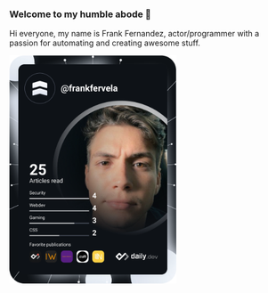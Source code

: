 ### Welcome to my humble abode 👋
Hi everyone, my name is Frank Fernandez, actor/programmer with a passion for automating and creating awesome stuff.

<a href="https://app.daily.dev/frankfervela"><img src="https://github.com/frankfervela/frankfervela/blob/main/devcard.svg" width="300" alt="Frank Fernandez's Dev Card"/></a>
<!--
**frankfervela/frankfervela** is a ✨ _special_ ✨ repository because its `README.md` (this file) appears on your GitHub profile.

Here are some ideas to get you started:

- 🔭 I’m currently working on ...
- 🌱 I’m currently learning ...
- 👯 I’m looking to collaborate on ...
- 🤔 I’m looking for help with ...
- 💬 Ask me about ...
- 📫 How to reach me: ...
- 😄 Pronouns: ...
- ⚡ Fun fact: ...
-->
